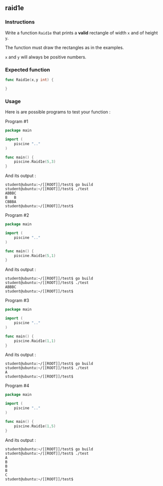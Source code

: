 ## raid1e

### Instructions

Write a function `Raid1e` that prints a **valid** rectangle of width `x` and of height `y`.

The function must draw the rectangles as in the examples.

`x` and `y` will always be positive numbers.

### Expected function

```go
func Raid1e(x,y int) {

}
```

### Usage

Here is are possible programs to test your function :

Program #1

```go
package main

import (
	piscine ".."
)

func main() {
	piscine.Raid1e(5,3)
}
```

And its output :

```console
student@ubuntu:~/[[ROOT]]/test$ go build
student@ubuntu:~/[[ROOT]]/test$ ./test
ABBBC
B   B
CBBBA
student@ubuntu:~/[[ROOT]]/test$
```

Program #2

```go
package main

import (
	piscine ".."
)

func main() {
	piscine.Raid1e(5,1)
}
```

And its output :

```console
student@ubuntu:~/[[ROOT]]/test$ go build
student@ubuntu:~/[[ROOT]]/test$ ./test
ABBBC
student@ubuntu:~/[[ROOT]]/test$
```

Program #3

```go
package main

import (
	piscine ".."
)

func main() {
	piscine.Raid1e(1,1)
}
```

And its output :

```console
student@ubuntu:~/[[ROOT]]/test$ go build
student@ubuntu:~/[[ROOT]]/test$ ./test
A
student@ubuntu:~/[[ROOT]]/test$
```

Program #4

```go
package main

import (
	piscine ".."
)

func main() {
	piscine.Raid1e(1,5)
}
```

And its output :

```console
student@ubuntu:~/[[ROOT]]/test$ go build
student@ubuntu:~/[[ROOT]]/test$ ./test
A
B
B
B
C
student@ubuntu:~/[[ROOT]]/test$
```
